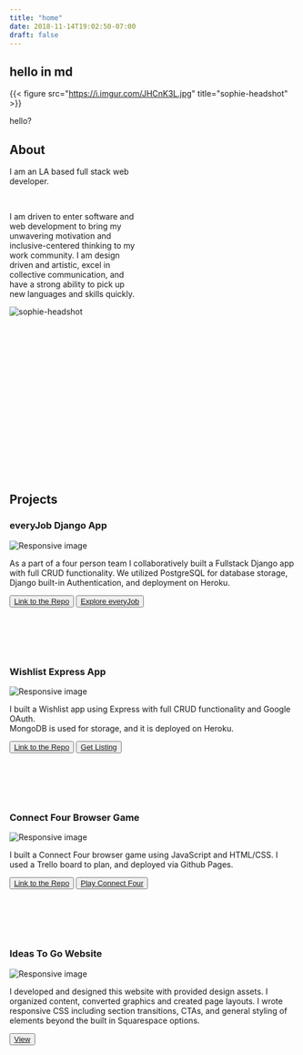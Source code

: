 ```yaml
---
title: "home"
date: 2018-11-14T19:02:50-07:00
draft: false
---
```

## hello in md
{{< figure src="https://i.imgur.com/JHCnK3L.jpg" title="sophie-headshot" >}}

<p>hello?</p>

<div class="row" style="padding-bottom: 7vh;">
	<div class=" d-flex align-items-stretch col-12 col-sm-6 mt-3 mb-4" style="padding-right: 7vh;">
		<div class="about">
			<h2 id="about-anchor">About</h2>
			<p>I am an LA based full stack web developer.</p></br>
			<p>I am driven to enter software and web development to bring my unwavering motivation and inclusive-centered thinking to my work community. I am design driven and artistic, excel in collective communication, and have a strong ability to pick up new languages and skills quickly.</p>
		</div>
	</div>
	<div class=" col-12 col-sm-6 d-flex justify-content-center">
		<img src="https://i.imgur.com/JHCnK3L.jpg" alt="sophie-headshot" id="headshot"/>
	</div>
</div>

<h2 id="projects-anchor">Projects</h2>
<div>
	<div class="row">
		<div class=" d-flex align-items-stretch col-12 col-sm-6 mt-3 mb-4">
			<div class="project">
				<h3 class="top card-headerr d-flex justify-content-between">everyJob Django App</h3>
				<div class="card-body">
					<img class="card-img-bottom img-fluid float-left" src="https://i.imgur.com/ixSrCHd.png" alt="Responsive image"/>
					<p class="card-text">As a part of a four person team I collaboratively  built a Fullstack Django app with full CRUD functionality.
						We utilized PostgreSQL for database storage, Django built-in Authentication, and deployment on Heroku.</p>
					<button style="margin-bottom: 2vh"><a target="_blank" rel="noopener noreferrer" href="https://github.com/sophiedamelio/everyJob">Link to the Repo</a></button>
					<!-- add in hover w login for demo -->
					<button><a target="_blank" rel="noopener noreferrer" href="https://sophie-everyjob.herokuapp.com/">Explore everyJob</a></button>
				</div>
			</div>
		</div>
		<div class=" d-flex align-items-stretch col-12 col-sm-6 mt-3 mb-4">
			<div class=" project">
				<h3 class="top card-headerr d-flex justify-content-between">Wishlist Express App</h3>
				<div class="card-body">
					<img class="card-img-bottom img-fluid float-left" src="https://i.imgur.com/DgzgQqh.png" alt="Responsive image"/>
					<p class="card-text">I built a Wishlist app using Express with full CRUD functionality and Google OAuth.</br>
						MongoDB is used for storage, and it is deployed on Heroku.</p>
					<button style="margin-bottom: 2vh"><a target="_blank" rel="noopener noreferrer" href="https://github.com/sophiedamelio/project_two">Link to the Repo</a></button>
					<!-- add in hover w login for demo -->
					<button><a target="_blank" rel="noopener noreferrer" href="https://sophie-project-two.herokuapp.com/">Get Listing</a></button>
				</div>
			</div>
		</div>
	</div>
	<div class="row" style="padding-bottom: 7vh;">
		<div class="d-flex align-items-stretch  col-12 col-sm-6 mt-3 mb-4">
			<div class=" project">
				<h3 class="top card-headerr d-flex justify-content-between">Connect Four Browser Game</h3>
				<div class="card-body">
					<!--  should this be an ikmage? -->
					<img class="card-img-bottom img-fluid float-left" src="https://i.imgur.com/b9LmOUu.png" alt="Responsive image"/>
					<p class="card-text">I built a Connect Four browser game using JavaScript and HTML/CSS.
						I used a Trello board to plan, and deployed via Github Pages. </p>
					<button style="margin-bottom: 2vh"><a target="_blank" rel="noopener noreferrer" href="https://github.com/sophiedamelio/connect_four/">Link to the Repo</a></button>
					<!-- add in hover w login for demo -->
					<button><a target="_blank" rel="noopener noreferrer" href="https://sophiedamelio.github.io/connect_four/">Play Connect Four</a></button>
				</div>
			</div>
		</div>
		<div class=" d-flex align-items-stretch col-12 col-sm-6 mt-3 mb-4">
			<div class=" project">
				<h3 class="top card-headerr d-flex justify-content-between">Ideas To Go Website</h3>
				<div class="card-body">
					<img class="card-img-bottom img-fluid float-left" src="https://i.imgur.com/Zgn5lPV.jpg" alt="Responsive image"/>
					<p class="card-text">I developed and designed this website with provided design assets. I organized content, converted graphics and created page layouts. I wrote responsive CSS including section transitions, CTAs, and general styling of elements beyond the built in Squarespace options. </p>
					<!-- add in sentence about not maintaining it, add link to page that displays the screenshots -->
					<!-- link to itg_detail.html -->
					<button><a href='/itg_detail'>View</a></button>
				</div>
			</div>
		</div>
	</div>
</div>